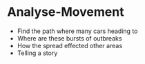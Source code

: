 # Analyse-Movement
- Find the path where many cars heading to
- Where are these bursts of outbreaks
- How the spread effected other areas 
- Telling a story
